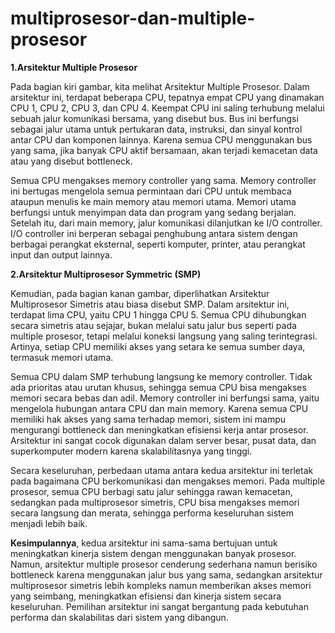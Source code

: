 # multiprosesor-dan-multiple-prosesor

**1.Arsitektur Multiple Prosesor**

Pada bagian kiri gambar, kita melihat Arsitektur Multiple Prosesor. Dalam arsitektur ini, terdapat beberapa CPU, tepatnya empat CPU yang dinamakan CPU 1, CPU 2, CPU 3, dan CPU 4. Keempat CPU ini saling terhubung melalui sebuah jalur komunikasi bersama, yang disebut bus. Bus ini berfungsi sebagai jalur utama untuk pertukaran data, instruksi, dan sinyal kontrol antar CPU dan komponen lainnya. Karena semua CPU menggunakan bus yang sama, jika banyak CPU aktif bersamaan, akan terjadi kemacetan data atau yang disebut bottleneck.

Semua CPU mengakses memory controller yang sama. Memory controller ini bertugas mengelola semua permintaan dari CPU untuk membaca ataupun menulis ke main memory atau memori utama. Memori utama berfungsi untuk menyimpan data dan program yang sedang berjalan. Setelah itu, dari main memory, jalur komunikasi dilanjutkan ke I/O controller. I/O controller ini berperan sebagai penghubung antara sistem dengan berbagai perangkat eksternal, seperti komputer, printer, atau perangkat input dan output lainnya.

**2.Arsitektur Multiprosesor Symmetric (SMP)**

Kemudian, pada bagian kanan gambar, diperlihatkan Arsitektur Multiprosesor Simetris atau biasa disebut SMP. Dalam arsitektur ini, terdapat lima CPU, yaitu CPU 1 hingga CPU 5. Semua CPU dihubungkan secara simetris atau sejajar, bukan melalui satu jalur bus seperti pada multiple prosesor, tetapi melalui koneksi langsung yang saling terintegrasi. Artinya, setiap CPU memiliki akses yang setara ke semua sumber daya, termasuk memori utama.

Semua CPU dalam SMP terhubung langsung ke memory controller. Tidak ada prioritas atau urutan khusus, sehingga semua CPU bisa mengakses memori secara bebas dan adil. Memory controller ini berfungsi sama, yaitu mengelola hubungan antara CPU dan main memory. Karena semua CPU memiliki hak akses yang sama terhadap memori, sistem ini mampu mengurangi bottleneck dan meningkatkan efisiensi kerja antar prosesor. Arsitektur ini sangat cocok digunakan dalam server besar, pusat data, dan superkomputer modern karena skalabilitasnya yang tinggi.

Secara keseluruhan, perbedaan utama antara kedua arsitektur ini terletak pada bagaimana CPU berkomunikasi dan mengakses memori. Pada multiple prosesor, semua CPU berbagi satu jalur sehingga rawan kemacetan, sedangkan pada multiprosesor simetris, CPU bisa mengakses memori secara langsung dan merata, sehingga performa keseluruhan sistem menjadi lebih baik.

**Kesimpulannya**, kedua arsitektur ini sama-sama bertujuan untuk meningkatkan kinerja sistem dengan menggunakan banyak prosesor. Namun, arsitektur multiple prosesor cenderung sederhana namun berisiko bottleneck karena menggunakan jalur bus yang sama, sedangkan arsitektur multiprosesor simetris lebih kompleks namun memberikan akses memori yang seimbang, meningkatkan efisiensi dan kinerja sistem secara keseluruhan. Pemilihan arsitektur ini sangat bergantung pada kebutuhan performa dan skalabilitas dari sistem yang dibangun.
